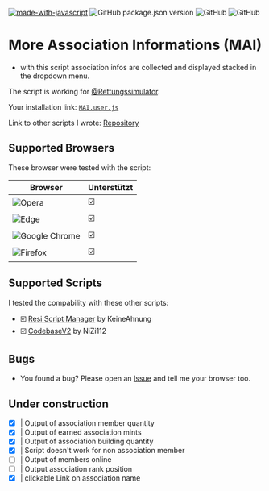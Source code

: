 [![made-with-javascript](https://img.shields.io/badge/Made%20with-JavaScript-1f425f.svg)](https://www.javascript.com)
![GitHub package.json version](https://img.shields.io/badge/version-v1.0-orange)
![GitHub](https://img.shields.io/github/license/qucla/resi-association-information)
![GitHub](https://img.shields.io/badge/status-done-ff0000)


# More Association Informations (MAI)

- with this script association infos are collected and displayed stacked in the dropdown menu.

The script is working for [@Rettungssimulator](https://github.cim/Rettungssimulator).

Your installation link: [`MAI.user.js`](https://github.com/QuCla/resi-association-information/raw/master/association.infos.user.js)

Link to other scripts I wrote: [Repository](https://github.com/QuCla?tab=repositories)


## Supported Browsers

These browser were tested with the script: 


| Browser | Unterstützt                 |
| ------- | --------------------------- |
| ![Opera](https://img.shields.io/badge/Opera-FF1B2D?style=for-the-badge&logo=Opera&logoColor=white)                           | :ballot_box_with_check:     |
| ![Edge](https://img.shields.io/badge/Edge-0078D7?style=for-the-badge&logo=Microsoft-edge&logoColor=white)                    | :ballot_box_with_check:     |
| ![Google Chrome](https://img.shields.io/badge/Google%20Chrome-4285F4?style=for-the-badge&logo=GoogleChrome&logoColor=white)  | :ballot_box_with_check:     |
| ![Firefox](https://img.shields.io/badge/Firefox-FF7139?style=for-the-badge&logo=Firefox-Browser&logoColor=white)             | :ballot_box_with_check:     |


## Supported Scripts

I tested the compability with these other scripts:

- :ballot_box_with_check: [Resi Script Manager](https://github.com/TheKeineAhnung/resi-script-manager) by KeineAhnung
- :ballot_box_with_check: [CodebaseV2](https://github.com/Notme112/codebase-v2) by NiZi112


## Bugs

 - You found a bug? Please open an [Issue](https://github.com/QuCla/resi-association-information/issues/new) and tell me your browser too.

## Under construction

- [x]   | Output of association member quantity
- [x]   | Output of earned association mints
- [x]   | Output of association building quantity
- [x]   | Script doesn't work for non association member
- [ ]   | Output of members online
- [ ]   | Output association rank position
- [x]   | clickable Link on association name
